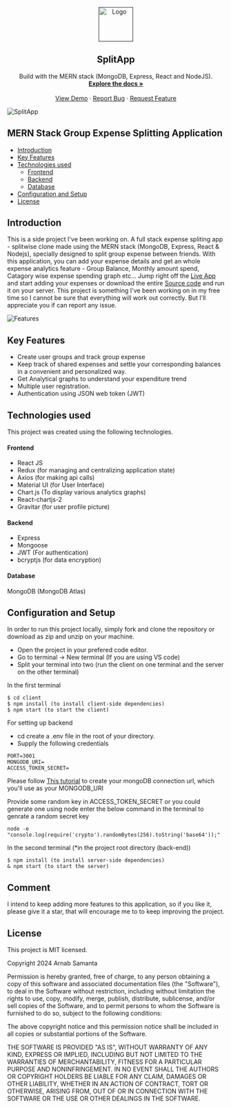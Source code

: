<div align="center">
  <a href="">
    <img src="https://github.com/tuzup/SplitApp/blob/master/client/public/static/logo.png?raw=true" alt="Logo" width="80" height="80">
  </a>

  <h2 align="center">SplitApp</h2>

  <p align="center">
    Build with the MERN stack (MongoDB, Express, React and NodeJS).
    <br />
    <a href="https://github.com/arnb-smnta/expense-split-app-revamped"><strong>Explore the docs »</strong></a>
    <br />
    <br />
    <a href="">View Demo</a>
    ·
    <a href="https://github.com/arnb-smnta/expense-split-app-revamped/issues">Report Bug</a>
    ·
    <a href="https://github.com/arnb-smnta/expense-split-app-revamped/issues">Request Feature</a>
  </p>
</div>

![SplitApp](https://raw.githubusercontent.com/tuzup/SplitApp/master/Screenshots/dashboard-main-transparent.png)

## MERN Stack Group Expense Splitting Application

- [Introduction](#introduction)
- [Key Features](#key-features)
- [Technologies used](#technologies-used)
  - [Frontend](#frontend)
  - [Backend](#backend)
  - [Database](#database)
- [Configuration and Setup](#configuration-and-setup)
- [License](#license)

## Introduction

This is a side project I've been working on. A full stack expense spliting app - splitwise clone made using the MERN stack (MongoDB, Express, React & Nodejs), specially designed to split group expense between friends. With this application, you can add your expense details and get an whole expense analytics feature - Group Balance, Monthly amount spend, Catagory wise expense spending graph etc... Jump right off the [Live App](https://splitapp-rnjo.onrender.com/) and start adding your expenses or download the entire [Source code](https://github.com/tuzup/SplitApp/) and run it on your server. This project is something I've been working on in my free time so I cannot be sure that everything will work out correctly. But I'll appreciate you if can report any issue.

![Features](https://raw.githubusercontent.com/tuzup/SplitApp/master/Screenshots/combined-screenshot.png)

## Key Features

- Create user groups and track group expense
- Keep track of shared expenses and settle your corresponding balances in a convenient and personalized way.
- Get Analytical graphs to understand your expenditure trend
- Multiple user registration.
- Authentication using JSON web token (JWT)

## Technologies used

This project was created using the following technologies.

#### Frontend

- React JS
- Redux (for managing and centralizing application state)
- Axios (for making api calls)
- Material UI (for User Interface)
- Chart.js (To display various analytics graphs)
- React-chartjs-2
- Gravitar (for user profile picture)

#### Backend

- Express
- Mongoose
- JWT (For authentication)
- bcryptjs (for data encryption)

#### Database

MongoDB (MongoDB Atlas)

## Configuration and Setup

In order to run this project locally, simply fork and clone the repository or download as zip and unzip on your machine.

- Open the project in your prefered code editor.
- Go to terminal -> New terminal (If you are using VS code)
- Split your terminal into two (run the client on one terminal and the server on the other terminal)

In the first terminal

```
$ cd client
$ npm install (to install client-side dependencies)
$ npm start (to start the client)
```

For setting up backend

- cd create a .env file in the root of your directory.
- Supply the following credentials

```
PORT=3001
MONGODB_URI=
ACCESS_TOKEN_SECRET=

```

Please follow [This tutorial](https://dev.to/dalalrohit/how-to-connect-to-mongodb-atlas-using-node-js-k9i) to create your mongoDB connection url, which you'll use as your MONGODB_URI

Provide some random key in ACCESS_TOKEN_SECRET or you could generate one using node enter the below command in the terminal to genrate a random secret key

```
node -e "console.log(require('crypto').randomBytes(256).toString('base64'));"
```

In the second terminal (\*in the project root directory (back-end))

```
$ npm install (to install server-side dependencies)
& npm start (to start the server)
```

## Comment

I intend to keep adding more features to this application, so if you like it, please give it a star, that will encourage me to
to keep improving the project.

## License

This project is MIT licensed.

Copyright 2024 Arnab Samanta

Permission is hereby granted, free of charge, to any person obtaining a copy of this software and associated documentation files (the "Software"), to deal in the Software without restriction, including without limitation the rights to use, copy, modify, merge, publish, distribute, sublicense, and/or sell copies of the Software, and to permit persons to whom the Software is furnished to do so, subject to the following conditions:

The above copyright notice and this permission notice shall be included in all copies or substantial portions of the Software.

THE SOFTWARE IS PROVIDED "AS IS", WITHOUT WARRANTY OF ANY KIND, EXPRESS OR IMPLIED, INCLUDING BUT NOT LIMITED TO THE WARRANTIES OF MERCHANTABILITY, FITNESS FOR A PARTICULAR PURPOSE AND NONINFRINGEMENT. IN NO EVENT SHALL THE AUTHORS OR COPYRIGHT HOLDERS BE LIABLE FOR ANY CLAIM, DAMAGES OR OTHER LIABILITY, WHETHER IN AN ACTION OF CONTRACT, TORT OR OTHERWISE, ARISING FROM, OUT OF OR IN CONNECTION WITH THE SOFTWARE OR THE USE OR OTHER DEALINGS IN THE SOFTWARE.
